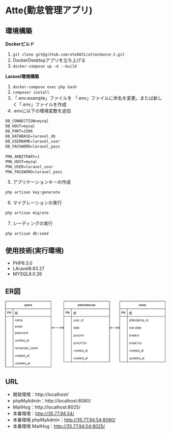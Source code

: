 # Atte(勤怠管理アプリ)

## 環境構築
**Dockerビルド**
1. `git clone git@github.com:eto0831/attendance-2.git`
2. DockerDesktopアプリを立ち上げる
3. `docker-compose up -d --build`

**Laravel環境構築**
1. `docker-compose exec php bash`
2. `composer install`
3. 「.env.example」ファイルを 「.env」ファイルに命名を変更。または新しく「.env」ファイルを作成
4. .envに以下の環境変数を追加
``` text
DB_CONNECTION=mysql
DB_HOST=mysql
DB_PORT=3306
DB_DATABASE=laravel_db
DB_USERNAME=laravel_user
DB_PASSWORD=laravel_pass

PMA_ARBITRARY=1
PMA_HOST=mysql
PMA_USER=laravel_user
PMA_PASSWORD=laravel_pass
```
5. アプリケーションキーの作成
``` bash
php artisan key:generate
```

6. マイグレーションの実行
``` bash
php artisan migrate
```

7. シーディングの実行
``` bash
php artisan db:seed
```

## 使用技術(実行環境)
- PHP8.3.0
- LAravel8.83.27
- MYSQL8.0.26

## ER図
![ER図](src/erd.png)

## URL
- 開発環境：http://localhost/
- phpMyAdmin：http://localhost:8080/
- MailHog：http://localhost:8025/
- 本番環境：http://35.77.94.54/
- 本番環境 phpMyAdmin：http://35.77.94.54:8080/
- 本番環境 MailHog：http://35.77.94.54:8025/
